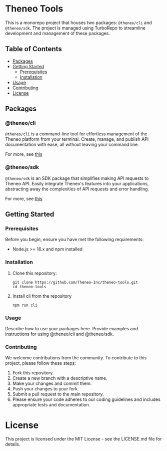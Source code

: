 # Theneo Tools

This is a monorepo project that houses two packages: `@theneo/cli` and `@theneo/sdk`. The project is managed using
TurboRepo to streamline development and management of these packages.

## Table of Contents

- [Packages](#packages)
- [Getting Started](#getting-started)
  - [Prerequisites](#prerequisites)
  - [Installation](#installation)
- [Usage](#usage)
- [Contributing](#contributing)
- [License](#license)

## Packages

### @theneo/cli

`@theneo/cli` is a command-line tool for effortless management of the Theneo platform from your terminal.
Create, manage, and publish API documentation with ease, all without leaving your command line.

For more, see [this](packages/theneo-cli/README.md)

### @theneo/sdk

`@theneo/sdk` is an SDK package that simplifies making API requests to Theneo API. Easily integrate Theneo's features
into your applications, abstracting away the complexities of API requests and error handling.

For more, see [this](packages/theneo-sdk/README.md)

## Getting Started

### Prerequisites

Before you begin, ensure you have met the following requirements:

- Node.js >= 16.x and npm installed

### Installation

1. Clone this repository:

   ```shell
   git clone https://github.com/Theneo-Inc/theneo-tools.git
   cd theneo-tools
   ```
2. Install cli from the repository
   ```shell
   npm run cli
   ```
### Usage

Describe how to use your packages here. Provide examples and instructions for using @theneo/cli and @theneo/sdk.

### Contributing

We welcome contributions from the community. To contribute to this project, please follow these steps:

1. Fork this repository.
2. Create a new branch with a descriptive name.
3. Make your changes and commit them.
4. Push your changes to your fork.
5. Submit a pull request to the main repository.
6. Please ensure your code adheres to our coding guidelines and includes appropriate tests and documentation.

# License

This project is licensed under the MIT License - see the LICENSE.md file for details.





